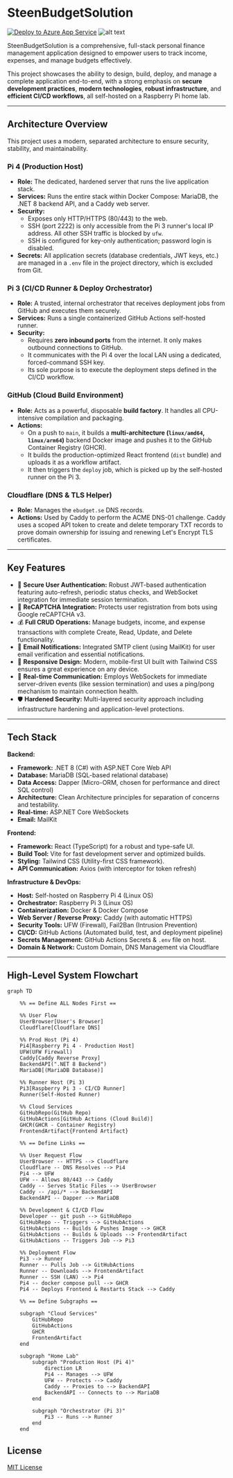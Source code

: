 # SteenBudgetSolution

[![Deploy to Azure App Service](https://github.com/lsteen89/SteenBudgetSolution/actions/workflows/deploy.yml/badge.svg)](https://github.com/lsteen89/SteenBudgetSolution/actions/workflows/cicd.yml) 
![alt text](https://img.shields.io/badge/License-MIT-yellow.svg)

SteenBudgetSolution is a comprehensive, full-stack personal finance management application designed to empower users to track income, expenses, and manage budgets effectively.

This project showcases the ability to design, build, deploy, and manage a complete application end-to-end, with a strong emphasis on **secure development practices**, **modern technologies**, **robust infrastructure**, and **efficient CI/CD workflows**, all self-hosted on a Raspberry Pi home lab.

---

## Architecture Overview

This project uses a modern, separated architecture to ensure security, stability, and maintainability.

### Pi 4 (Production Host)
* **Role:** The dedicated, hardened server that runs the live application stack.
* **Services:** Runs the entire stack within Docker Compose: MariaDB, the .NET 8 backend API, and a Caddy web server.
* **Security:**
    * Exposes only HTTP/HTTPS (80/443) to the web.
    * SSH (port 2222) is only accessible from the Pi 3 runner's local IP address. All other SSH traffic is blocked by `ufw`.
    * SSH is configured for key-only authentication; password login is disabled.
* **Secrets:** All application secrets (database credentials, JWT keys, etc.) are managed in a `.env` file in the project directory, which is excluded from Git.

### Pi 3 (CI/CD Runner & Deploy Orchestrator)
* **Role:** A trusted, internal orchestrator that receives deployment jobs from GitHub and executes them securely.
* **Services:** Runs a single containerized GitHub Actions self-hosted runner.
* **Security:**
    * Requires **zero inbound ports** from the internet. It only makes outbound connections to GitHub.
    * It communicates with the Pi 4 over the local LAN using a dedicated, forced-command SSH key.
    * Its sole purpose is to execute the deployment steps defined in the CI/CD workflow.

### GitHub (Cloud Build Environment)
* **Role:** Acts as a powerful, disposable **build factory**. It handles all CPU-intensive compilation and packaging.
* **Actions:**
    * On a push to `main`, it builds a **multi-architecture (`linux/amd64`, `linux/arm64`)** backend Docker image and pushes it to the GitHub Container Registry (GHCR).
    * It builds the production-optimized React frontend (`dist` bundle) and uploads it as a workflow artifact.
    * It then triggers the `deploy` job, which is picked up by the self-hosted runner on the Pi 3.

### Cloudflare (DNS & TLS Helper)
* **Role:** Manages the `ebudget.se` DNS records.
* **Actions:** Used by Caddy to perform the ACME DNS-01 challenge. Caddy uses a scoped API token to create and delete temporary TXT records to prove domain ownership for issuing and renewing Let's Encrypt TLS certificates.

---

## Key Features

* 🔐 **Secure User Authentication:** Robust JWT-based authentication featuring auto-refresh, periodic status checks, and WebSocket integration for immediate session termination.
* 🤖 **ReCAPTCHA Integration:** Protects user registration from bots using Google reCAPTCHA v3.
* 💰 **Full CRUD Operations:** Manage budgets, income, and expense transactions with complete Create, Read, Update, and Delete functionality.
* 📧 **Email Notifications:** Integrated SMTP client (using MailKit) for user email verification and essential notifications.
* 📱 **Responsive Design:** Modern, mobile-first UI built with Tailwind CSS ensures a great experience on any device.
* 🚀 **Real-time Communication:** Employs WebSockets for immediate server-driven events (like session termination) and uses a ping/pong mechanism to maintain connection health.
* 🛡️ **Hardened Security:** Multi-layered security approach including infrastructure hardening and application-level protections.

---

## Tech Stack

**Backend:**

* **Framework:** .NET 8 (C#) with ASP.NET Core Web API
* **Database:** MariaDB (SQL-based relational database)
* **Data Access:** Dapper (Micro-ORM, chosen for performance and direct SQL control)
* **Architecture:** Clean Architecture principles for separation of concerns and testability.
* **Real-time:** ASP.NET Core WebSockets
* **Email:** MailKit

**Frontend:**

* **Framework:** React (TypeScript) for a robust and type-safe UI.
* **Build Tool:** Vite for fast development server and optimized builds.
* **Styling:** Tailwind CSS (Utility-first CSS framework).
* **API Communication:** Axios (with interceptor for token refresh)

**Infrastructure & DevOps:**

* **Host:** Self-hosted on Raspberry Pi 4 (Linux OS)
* **Orchestrator:** Raspberry Pi 3 (Linux OS)
* **Containerization:** Docker & Docker Compose
* **Web Server / Reverse Proxy:** Caddy (with automatic HTTPS)
* **Security Tools:** UFW (Firewall), Fail2Ban (Intrusion Prevention)
* **CI/CD:** GitHub Actions (Automated build, test, and deployment pipeline)
* **Secrets Management:** GitHub Actions Secrets & `.env` file on host.
* **Domain & Network:** Custom Domain, DNS Management via Cloudflare

---

## High-Level System Flowchart

```mermaid
graph TD

    %% == Define ALL Nodes First ==
    
    %% User Flow
    UserBrowser[User's Browser]
    Cloudflare[Cloudflare DNS]

    %% Prod Host (Pi 4)
    Pi4[Raspberry Pi 4 - Production Host]
    UFW(UFW Firewall)
    Caddy[Caddy Reverse Proxy]
    BackendAPI(".NET 8 Backend")
    MariaDB[(MariaDB Database)]

    %% Runner Host (Pi 3)
    Pi3[Raspberry Pi 3 - CI/CD Runner]
    Runner(Self-Hosted Runner)

    %% Cloud Services
    GitHubRepo(GitHub Repo)
    GitHubActions[GitHub Actions (Cloud Build)]
    GHCR(GHCR - Container Registry)
    FrontendArtifact{Frontend Artifact}

    %% == Define Links ==

    %% User Request Flow
    UserBrowser -- HTTPS --> Cloudflare
    Cloudflare -- DNS Resolves --> Pi4
    Pi4 --> UFW
    UFW -- Allows 80/443 --> Caddy
    Caddy -- Serves Static Files --> UserBrowser
    Caddy -- /api/* --> BackendAPI
    BackendAPI -- Dapper --> MariaDB

    %% Development & CI/CD Flow
    Developer -- git push --> GitHubRepo
    GitHubRepo -- Triggers --> GitHubActions
    GitHubActions -- Builds & Pushes Image --> GHCR
    GitHubActions -- Builds & Uploads --> FrontendArtifact
    GitHubActions -- Triggers Job --> Pi3
    
    %% Deployment Flow
    Pi3 --> Runner
    Runner -- Pulls Job --> GitHubActions
    Runner -- Downloads --> FrontendArtifact
    Runner -- SSH (LAN) --> Pi4
    Pi4 -- docker compose pull --> GHCR
    Pi4 -- Deploys Frontend & Restarts Stack --> Caddy

    %% == Define Subgraphs ==

    subgraph "Cloud Services"
        GitHubRepo
        GitHubActions
        GHCR
        FrontendArtifact
    end

    subgraph "Home Lab"
        subgraph "Production Host (Pi 4)"
            direction LR
            Pi4 -- Manages --> UFW
            UFW -- Protects --> Caddy
            Caddy -- Proxies to --> BackendAPI
            BackendAPI -- Connects to --> MariaDB
        end
        
        subgraph "Orchestrator (Pi 3)"
            Pi3 -- Runs --> Runner
        end
    end
```

## License

[MIT License](LICENSE)
